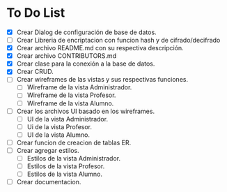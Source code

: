 # To Do List

 - [x] Crear Dialog de configuración de base de datos.
 - [ ] Crear Libreria de encriptacion con funcion hash y de cifrado/decifrado
 - [x] Crear archivo README.md con su respectiva descripción.
 - [x] Crear archivo CONTRIBUTORS.md
 - [x] Crear clase para la conexión a la base de datos.
 - [x] Crear CRUD.
 - [ ] Crear wireframes de las vistas y sus respectivas funciones.
   - [ ] Wireframe de la vista Administrador.
   - [ ] Wireframe de la vista Profesor.
   - [ ] Wireframe de la vista Alumno.
 - [ ] Crear los archivos UI basado en los wireframes.
   - [ ] UI de la vista Administrador.
   - [ ] Ui de la vista Profesor.
   - [ ] UI de la vista Alumno.
 - [ ] Crear funcion de creacion de tablas ER.
 - [ ] Crear agregar estilos.
   - [ ] Estilos de la vista Administrador.
   - [ ] Estilos de la vista Profesor.
   - [ ] Estilos de la vista Alumno.
 - [ ] Crear documentacion.
